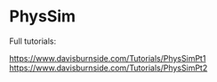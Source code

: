 # PhysSim
Full tutorials:

https://www.davisburnside.com/Tutorials/PhysSimPt1
https://www.davisburnside.com/Tutorials/PhysSimPt2
